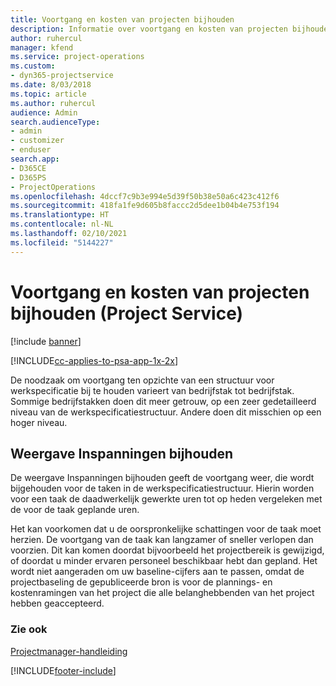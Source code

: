 ```yaml
---
title: Voortgang en kosten van projecten bijhouden
description: Informatie over voortgang en kosten van projecten bijhouden (Project Service)
author: ruhercul
manager: kfend
ms.service: project-operations
ms.custom:
- dyn365-projectservice
ms.date: 8/03/2018
ms.topic: article
ms.author: ruhercul
audience: Admin
search.audienceType:
- admin
- customizer
- enduser
search.app:
- D365CE
- D365PS
- ProjectOperations
ms.openlocfilehash: 4dccf7c9b3e994e5d39f50b38e50a6c423c412f6
ms.sourcegitcommit: 418fa1fe9d605b8faccc2d5dee1b04b4e753f194
ms.translationtype: HT
ms.contentlocale: nl-NL
ms.lasthandoff: 02/10/2021
ms.locfileid: "5144227"
---
```

# <a name="track-project-progress-and-cost-project-service"></a>Voortgang en kosten van projecten bijhouden (Project Service)

[!include [banner](../includes/psa-now-project-operations.md)]

[!INCLUDE[cc-applies-to-psa-app-1x-2x](../includes/cc-applies-to-psa-app-1x-2x.md)]

De noodzaak om voortgang ten opzichte van een structuur voor werkspecificatie bij te houden varieert van bedrijfstak tot bedrijfstak. Sommige bedrijfstakken doen dit meer getrouw, op een zeer gedetailleerd niveau van de werkspecificatiestructuur. Andere doen dit misschien op een hoger niveau.  
  
## <a name="effort-tracking-view"></a>Weergave Inspanningen bijhouden  
De weergave Inspanningen bijhouden geeft de voortgang weer, die wordt bijgehouden voor de taken in de werkspecificatiestructuur. Hierin worden voor een taak de daadwerkelijk gewerkte uren tot op heden vergeleken met de voor de taak geplande uren.  
  
Het kan voorkomen dat u de oorspronkelijke schattingen voor de taak moet herzien. De voortgang van de taak kan langzamer of sneller verlopen dan voorzien. Dit kan komen doordat bijvoorbeeld het projectbereik is gewijzigd, of doordat u minder ervaren personeel beschikbaar hebt dan gepland. Het wordt niet aangeraden om uw baseline-cijfers aan te passen, omdat de projectbaseling de gepubliceerde bron is voor de plannings- en kostenramingen van het project die alle belanghebbenden van het project hebben geaccepteerd.  
  
### <a name="see-also"></a>Zie ook  
 [Projectmanager-handleiding](../psa/project-manager-guide.md)


[!INCLUDE[footer-include](../includes/footer-banner.md)]